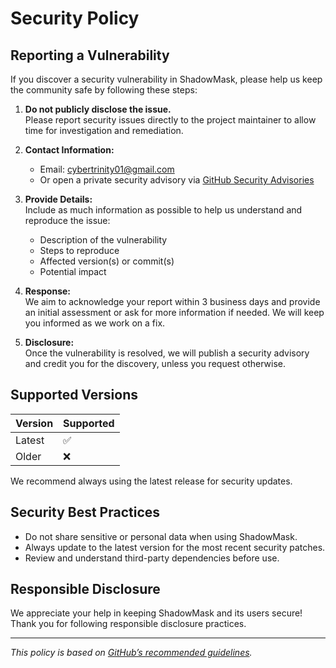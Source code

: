 # Security Policy

## Reporting a Vulnerability

If you discover a security vulnerability in ShadowMask, please help us keep the community safe by following these steps:

1. **Do not publicly disclose the issue.**  
   Please report security issues directly to the project maintainer to allow time for investigation and remediation.

2. **Contact Information:**  
   - Email: [cybertrinity01@gmail.com](mailto:cybertrinity01@gmail.com)
   - Or open a private security advisory via [GitHub Security Advisories](https://github.com/John-Varghese-EH/ShadowMask/security/advisories)

3. **Provide Details:**  
   Include as much information as possible to help us understand and reproduce the issue:
   - Description of the vulnerability
   - Steps to reproduce
   - Affected version(s) or commit(s)
   - Potential impact

4. **Response:**  
   We aim to acknowledge your report within 3 business days and provide an initial assessment or ask for more information if needed. We will keep you informed as we work on a fix.

5. **Disclosure:**  
   Once the vulnerability is resolved, we will publish a security advisory and credit you for the discovery, unless you request otherwise.

## Supported Versions

| Version | Supported          |
| ------- | ----------------- |
| Latest  | :white_check_mark:|
| Older   | :x:               |

We recommend always using the latest release for security updates.

## Security Best Practices

- Do not share sensitive or personal data when using ShadowMask.
- Always update to the latest version for the most recent security patches.
- Review and understand third-party dependencies before use.

## Responsible Disclosure

We appreciate your help in keeping ShadowMask and its users secure!  
Thank you for following responsible disclosure practices.

---

*This policy is based on [GitHub’s recommended guidelines](https://docs.github.com/en/code-security/security-advisories/guidance-on-reporting-and-writing/creating-a-security-policy).*
